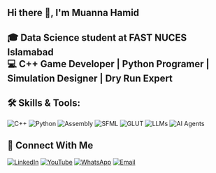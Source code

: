 ## Hi there 👋, I'm Muanna Hamid

🎓 Data Science student at FAST NUCES Islamabad  
💻 C++ Game Developer | Python Programer | Simulation Designer | Dry Run Expert  
---
## 🛠️ Skills & Tools:

![C++](https://img.shields.io/badge/C++-00599C?style=for-the-badge&logo=c%2B%2B&logoColor=white)
![Python](https://img.shields.io/badge/Python-3776AB?style=for-the-badge&logo=python&logoColor=white)
![Assembly](https://img.shields.io/badge/Assembly-6E4C13?style=for-the-badge&logo=asm&logoColor=white)
![SFML](https://img.shields.io/badge/SFML-8CC445?style=for-the-badge&logo=sfml&logoColor=white)
![GLUT](https://img.shields.io/badge/GLUT-000000?style=for-the-badge)
![LLMs](https://img.shields.io/badge/LLMs-FF6F00?style=for-the-badge&logo=openai&logoColor=white)
![AI Agents](https://img.shields.io/badge/AI%20Agents-FF4500?style=for-the-badge&logo=robotframework&logoColor=white) 


## 🔗 Connect With Me

[![LinkedIn](https://img.shields.io/badge/LinkedIn-0077B5?style=for-the-badge&logo=linkedin&logoColor=white)](https://linkedin.com/in/moanaXds)
[![YouTube](https://img.shields.io/badge/YouTube-FF0000?style=for-the-badge&logo=youtube&logoColor=white)](https://www.youtube.com/@moanaXds)
[![WhatsApp](https://img.shields.io/badge/WhatsApp-25D366?style=for-the-badge&logo=whatsapp&logoColor=white)](https://wa.me/923301366633)
[![Email](https://img.shields.io/badge/Email-D14836?style=for-the-badge&logo=gmail&logoColor=white)](mailto:i242593@isb.nu.edu.pk)
